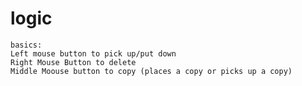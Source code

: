 # logic

    basics:
    Left mouse button to pick up/put down
    Right Mouse Button to delete
    Middle Moouse button to copy (places a copy or picks up a copy)
